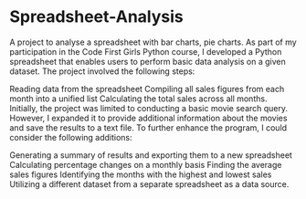 # Spreadsheet-Analysis
A project to analyse a spreadsheet with bar charts, pie charts.
As part of my participation in the Code First Girls Python course, I developed a Python spreadsheet that enables users to perform basic data analysis on a given dataset. The project involved the following steps:

Reading data from the spreadsheet
Compiling all sales figures from each month into a unified list
Calculating the total sales across all months. Initially, the project was limited to conducting a basic movie search query. However, I expanded it to provide additional information about the movies and save the results to a text file.
To further enhance the program, I could consider the following additions:

Generating a summary of results and exporting them to a new spreadsheet
Calculating percentage changes on a monthly basis
Finding the average sales figures
Identifying the months with the highest and lowest sales
Utilizing a different dataset from a separate spreadsheet as a data source.
